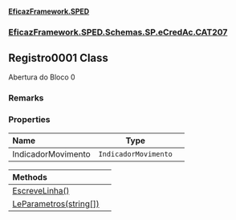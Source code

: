 #### [EficazFramework.SPED](EficazFrameworkSPED.md 'EficazFramework SPED')
### [EficazFramework.SPED.Schemas.SP.eCredAc.CAT207](EficazFramework.SPED.Schemas.SP.eCredAc.CAT207.md 'EficazFramework.SPED.Schemas.SP.eCredAc.CAT207')

## Registro0001 Class

Abertura do Bloco 0

### Remarks
### Properties

| Name | Type | |
| :--- | :---: | :--- |
| IndicadorMovimento | `IndicadorMovimento` |  |

| Methods | |
| :--- | :--- |
| [EscreveLinha()](EficazFramework.SPED.Schemas.SP.eCredAc.CAT207/Registro0001/EscreveLinha().md 'EficazFramework.SPED.Schemas.SP.eCredAc.CAT207.Registro0001.EscreveLinha()') | |
| [LeParametros(string[])](EficazFramework.SPED.Schemas.SP.eCredAc.CAT207/Registro0001/LeParametros(string[]).md 'EficazFramework.SPED.Schemas.SP.eCredAc.CAT207.Registro0001.LeParametros(string[])') | |
